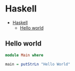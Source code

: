 # Haskell

<!--ts-->
* [Haskell](hasekll.md#haskell)
   * [Hello world](hasekll.md#hello-world)

<!-- Added by: runner, at: Sun Aug  1 12:25:17 UTC 2021 -->

<!--te-->

## Hello world
```haskell
module Main where

main = putStrLn "Hello World"
```
